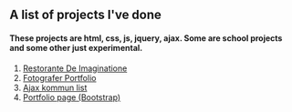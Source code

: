 ## A list of projects I've done


#### These projects are html, css, js, jquery, ajax. Some are school projects and some other just experimental. 

1. [Restorante De Imaginatione](https://r-rezaee.github.io/Frontend/imaginatione/)
2. [Fotografer Portfolio](https://r-rezaee.github.io/Frontend/fotografer/)
3. [Ajax kommun list](https://r-rezaee.github.io/Frontend/Ajax-Kommun-List/)
4. [Portfolio page (Bootstrap)](https://r-rezaee.github.io/Frontend/Portfolio/)
